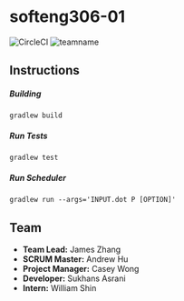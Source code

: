 # softeng306-01

![CircleCI](https://img.shields.io/circleci/build/github/Deagler/softeng306-01/master?token=1221618668b9d74762eeaafe7d946bd92c8eacd4) ![teamname](https://img.shields.io/badge/team-internseason-orange)


## Instructions

##### Building
`gradlew build`
##### Run Tests
`gradlew test`
##### Run Scheduler
`gradlew run --args='INPUT.dot P [OPTION]'`



## Team 
 - **Team Lead:** James Zhang 
 - **SCRUM Master:** Andrew Hu
 - **Project Manager:** Casey Wong
 - **Developer:** Sukhans Asrani
 - **Intern:** William Shin

